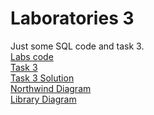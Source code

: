 # Laboratories 3
Just some SQL code and task 3.  
<a href="https://github.com/LucasJezap/DataBasesAndSQL/blob/master/lab3/Lab3.txt"> Labs code  
<a href="https://github.com/LucasJezap/DataBasesAndSQL/blob/master/lab3/Task3.txt"> Task 3  
<a href="https://github.com/LucasJezap/DataBasesAndSQL/blob/master/lab3/Task3_Solution.txt"> Task 3 Solution  
<a href="https://github.com/LucasJezap/DataBasesAndSQL/blob/master/lab3/diagram_Northwind.pdf"> Northwind Diagram  
<a href="https://github.com/LucasJezap/DataBasesAndSQL/blob/master/lab3/diagram_Library.pdf"> Library Diagram
